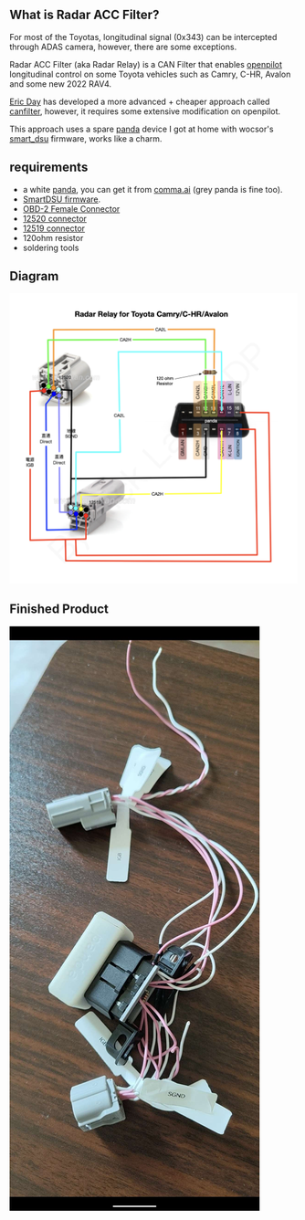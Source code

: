 What is Radar ACC Filter?
------
For most of the Toyotas, longitudinal signal (0x343) can be intercepted through ADAS camera, however, there are some exceptions.

Radar ACC Filter (aka Radar Relay) is a CAN Filter that enables [openpilot](https://github.com/commaai/openpilot) longitudinal control on some Toyota vehicles such as Camry, C-HR, Avalon and some new 2022 RAV4.

[Eric Day](https://github.com/Smartype/) has developed a more advanced + cheaper approach called [canfilter](https://github.com/Smartype/canfilter/), however, it requires some extensive modification on openpilot.

This approach uses a spare [panda](https://github.com/commaai/panda) device I got at home with wocsor's [smart_dsu](https://github.com/wocsor/panda/tree/smart_dsu) firmware, works like a charm.


requirements
------
* a white [panda](https://github.com/commaai/panda), you can get it from [comma.ai](https://comma.ai/shop/panda) (grey panda is fine too).
* [SmartDSU firmware](https://github.com/wocsor/panda/tree/smart_dsu).
* [OBD-2 Female Connector](https://www.aliexpress.com/w/wholesale-obd2-female-connector.html)
* [12520 connector](https://www.aliexpress.com/w/wholesale-12520-connector.html)
* [12519 connector](https://www.aliexpress.com/w/wholesale-12519-connector.html)
* 120ohm resistor
* soldering tools


Diagram
------
![](assets/radar_acc_filter.png)


Finished Product
------
![](assets/product.png)
